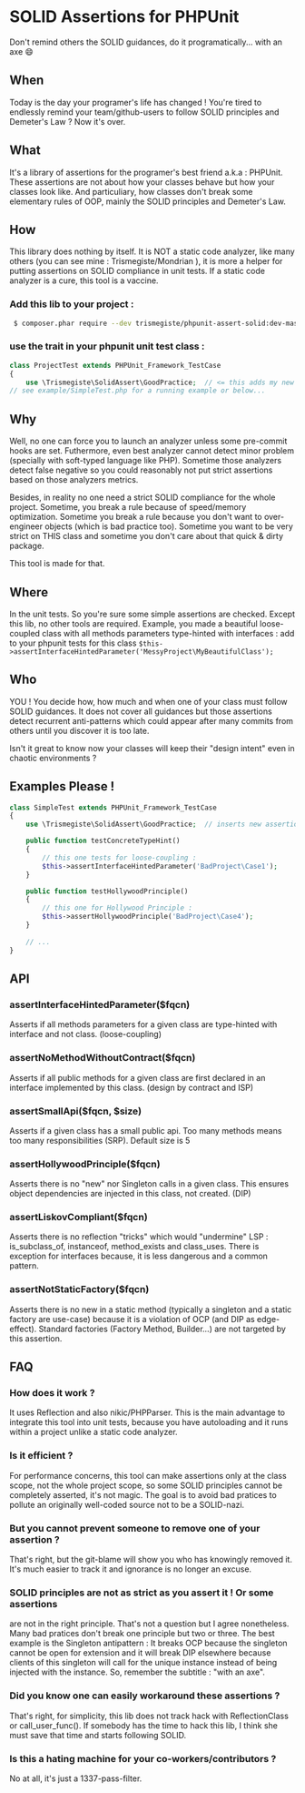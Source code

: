# SOLID Assertions for PHPUnit
Don't remind others the SOLID guidances, do it programatically... with an axe :smile:

## When

Today is the day your programer's life has changed ! You're tired to endlessly remind
your team/github-users to follow SOLID principles and Demeter's Law ? Now it's over.

## What

It's a library of assertions for the programer's best friend a.k.a : PHPUnit.
These assertions are not about how your classes behave but how your classes look like.
And particuliary, how classes don't break some elementary rules of OOP, mainly the SOLID
principles and Demeter's Law.

## How

This library does nothing by itself. It is NOT a static code analyzer, like many others
(you can see mine : Trismegiste/Mondrian ), it is more a helper for putting assertions
on SOLID compliance in unit tests. If a static code analyzer is a cure, this tool is
a vaccine.

### Add this lib to your project :
```bash
 $ composer.phar require --dev trismegiste/phpunit-assert-solid:dev-master
```

### use the trait in your phpunit unit test class :
```php
class ProjectTest extends PHPUnit_Framework_TestCase
{
    use \Trismegiste\SolidAssert\GoodPractice;  // <= this adds my new assertions
// see example/SimpleTest.php for a running example or below...
```

## Why

Well, no one can force you to launch an analyzer unless some pre-commit 
hooks are set. Futhermore, even best analyzer cannot detect minor 
problem (specially with soft-typed language like PHP). Sometime those analyzers
detect false negative so you could reasonably not put strict assertions based 
on those analyzers metrics.

Besides, in reality no one need a strict SOLID compliance for the whole project.
Sometime, you break a rule because
of speed/memory optimization. Sometime you break a rule because you don't
want to over-engineer objects (which is bad practice too). 
Sometime you want to be very strict on THIS class 
and sometime you don't care about that quick & dirty package.

This tool is made for that.

## Where

In the unit tests. So you're sure some simple assertions are checked. 
Except this lib, no other tools are required. Example,
you made a beautiful loose-coupled class with all methods parameters type-hinted
with interfaces : add to your phpunit tests for this class 
`$this->assertInterfaceHintedParameter('MessyProject\MyBeautifulClass');`

## Who

YOU ! You decide how, how much and when one of your class must
follow SOLID guidances. It does not cover all guidances but those assertions
detect recurrent anti-patterns which could appear after many commits
from others until you discover it is too late. 

Isn't it great to know now your classes will keep their "design intent" even in
chaotic environments ?

## Examples Please !

```php
class SimpleTest extends PHPUnit_Framework_TestCase
{
    use \Trismegiste\SolidAssert\GoodPractice;  // inserts new assertions

    public function testConcreteTypeHint()
    {
        // this one tests for loose-coupling :
        $this->assertInterfaceHintedParameter('BadProject\Case1');
    }

    public function testHollywoodPrinciple()
    {
        // this one for Hollywood Principle :
        $this->assertHollywoodPrinciple('BadProject\Case4');
    }
    
    // ...
}
```

## API

### assertInterfaceHintedParameter($fqcn)
Asserts if all methods parameters for a given class are type-hinted with interface
and not class. (loose-coupling)

### assertNoMethodWithoutContract($fqcn)
Asserts if all public methods for a given class are first declared in an interface
implemented by this class. (design by contract and ISP)

### assertSmallApi($fqcn, $size)
Asserts if a given class has a small public api. Too many methods means too many
responsibilities (SRP). Default size is 5

### assertHollywoodPrinciple($fqcn)
Asserts there is no "new" nor Singleton calls in a given class. This ensures
object dependencies are injected in this class, not created. (DIP)

### assertLiskovCompliant($fqcn) 
Asserts there is no reflection "tricks" which would "undermine" LSP : is_subclass_of,
instanceof, method_exists and class_uses. There is exception for interfaces
because, it is less dangerous and a common pattern.

### assertNotStaticFactory($fqcn)
Asserts there is no new in a static method (typically a singleton and a static factory
are use-case) because it is a violation of OCP (and DIP as edge-effect). Standard
factories (Factory Method, Builder...) are not targeted by this assertion.

## FAQ

### How does it work ?
It uses Reflection and also nikic/PHPParser. This is the main advantage to integrate this
tool into unit tests, because you have autoloading and it runs within a project
unlike a static code analyzer.

### Is it efficient ?
For performance concerns, this tool can make assertions only at the class scope, not the
whole project scope, so some SOLID principles cannot be completely asserted, it's 
not magic. The goal is to avoid bad pratices to pollute an originally well-coded source
not to be a SOLID-nazi.

### But you cannot prevent someone to remove one of your assertion ?
That's right, but the git-blame will show you who has knowingly removed it. It's
much easier to track it and ignorance is no longer an excuse.

### SOLID principles are not as strict as you assert it ! Or some assertions
are not in the right principle.
That's not a question but I agree nonetheless. Many bad pratices don't break
one principle but two or three. The best example is the Singleton antipattern :
It breaks OCP because the singleton cannot be open for extension and it will break
DIP elsewhere because clients of this singleton will call for the unique instance 
instead of being injected with the instance. So, remember the subtitle :
"with an axe".

### Did you know one can easily workaround these assertions ?
That's right, for simplicity, this lib does not track hack with ReflectionClass
or call_user_func(). If somebody has the time to hack this lib, I think she must
save that time and starts following SOLID.

### Is this a hating machine for your co-workers/contributors ?
No at all, it's just a 1337-pass-filter.
